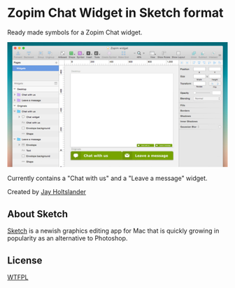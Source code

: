 Zopim Chat Widget in Sketch format
=========================================

Ready made symbols for a Zopim Chat widget.

![ScreenShot](preview.jpg) 

Currently contains a "Chat with us" and a "Leave a message" widget.

Created by [Jay Holtslander](http://jay.holtslander.com)


About Sketch
------------

[Sketch](http://bohemiancoding.com/sketch/) is a newish graphics editing app for Mac that is quickly growing in popularity as an alternative to Photoshop. 


License
------------
[WTFPL](http://www.wtfpl.net/)